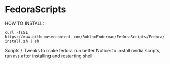 # FedoraScripts
HOW TO INSTALL:

```curl -fsSL https://raw.githubusercontent.com/RobloxEnderman/FedoraScripts/Fedora/install.sh | sh```


Scripts / Tweaks to make fedora run better
Notice: to install nvidia scripts, run ```nvs``` after installing and restarting shell
